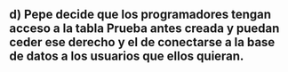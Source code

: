 ## d) Pepe decide que los programadores tengan acceso a la tabla Prueba antes creada y puedan ceder ese derecho y el de conectarse a la base de datos a los usuarios que ellos quieran.